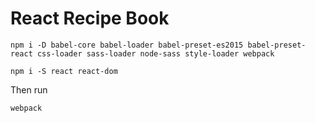 # React Recipe Book

```
npm i -D babel-core babel-loader babel-preset-es2015 babel-preset-react css-loader sass-loader node-sass style-loader webpack

npm i -S react react-dom
```

Then run
```
webpack
```
